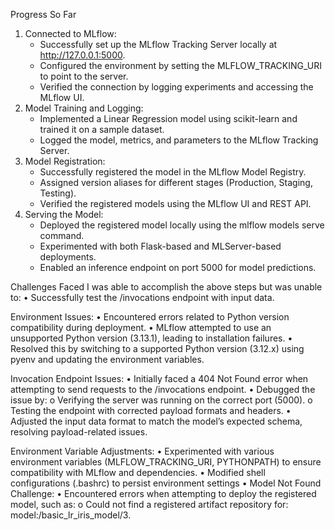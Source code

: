 Progress So Far
1.	Connected to MLflow:
	  - Successfully set up the MLflow Tracking Server locally at http://127.0.0.1:5000.
	  - Configured the environment by setting the MLFLOW_TRACKING_URI to point to the server.
	  - Verified the connection by logging experiments and accessing the MLflow UI.
2.	Model Training and Logging:
  	- Implemented a Linear Regression model using scikit-learn and trained it on a sample dataset.
    - Logged the model, metrics, and parameters to the MLflow Tracking Server.
3.	Model Registration:
    - Successfully registered the model in the MLflow Model Registry.
    -	Assigned version aliases for different stages (Production, Staging, Testing).
    -	Verified the registered models using the MLflow UI and REST API.
4.	Serving the Model:
    -	Deployed the registered model locally using the mlflow models serve command.
    -	Experimented with both Flask-based and MLServer-based deployments.
    -	Enabled an inference endpoint on port 5000 for model predictions.

Challenges Faced
I was able to accomplish the above steps but was unable to:
  •	Successfully test the /invocations endpoint with input data.


Environment Issues:
•	Encountered errors related to Python version compatibility during deployment.
•	MLflow attempted to use an unsupported Python version (3.13.1), leading to installation failures.
•	Resolved this by switching to a supported Python version (3.12.x) using pyenv and updating the environment variables.

Invocation Endpoint Issues:
•	Initially faced a 404 Not Found error when attempting to send requests to the /invocations endpoint.
•	Debugged the issue by:
o	Verifying the server was running on the correct port (5000).
o	Testing the endpoint with corrected payload formats and headers.
•	Adjusted the input data format to match the model’s expected schema, resolving payload-related issues.

Environment Variable Adjustments:
•	Experimented with various environment variables (MLFLOW_TRACKING_URI, PYTHONPATH) to ensure compatibility with MLflow and dependencies.
•	Modified shell configurations (.bashrc) to persist environment settings
•  Model Not Found Challenge:
•	Encountered errors when attempting to deploy the registered model, such as:
o	Could not find a registered artifact repository for: model:/basic_lr_iris_model/3.
